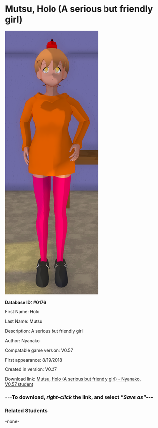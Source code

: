 # Mutsu, Holo (A serious but friendly girl)

<img src="../../Files/Images/Mutsu, Holo (A serious but friendly girl).png" title="Mutsu, Holo (A serious but friendly girl) - Nyanako, V0.57">

**Database ID: #0176**

First Name: Holo

Last Name: Mutsu

Description: A serious but friendly girl

Author: Nyanako

Compatable game version: V0.57

First appearance: 8/19/2018

Created in version: V0.27

Download link: <a href="https://raw.githubusercontent.com/Arbiter1223/Daigaku-Gurashi-Custom-Students/master/Files/Student%20Files/Mutsu%2C%20Holo%20(A%20serious%20but%20friendly%20girl)%20-%20Nyanako%2C%20V0.57.student">Mutsu, Holo (A serious but friendly girl) - Nyanako, V0.57.student</a>

### ---**To download, _right-click_ the link, and select _"Save as"_**---

### Related Students

-none-
